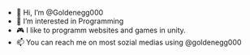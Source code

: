 - 👋 Hi, I’m @Goldenegg000
- 👀 I’m interested in Programming
- 🎮 I like to programm websites and games in unity.
- 📫 You can reach me on most sozial medias using @goldenegg000
